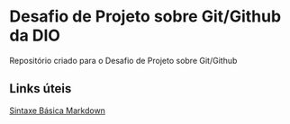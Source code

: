 # Desafio de Projeto sobre Git/Github da DIO
Repositório criado para o Desafio de Projeto sobre Git/Github

## Links úteis
[Sintaxe Básica Markdown](https://www.markdownguide.org/basic-syntax/)
